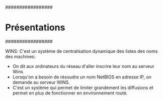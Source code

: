 #################
# Présentations #
#################

WINS:
C'est un système de centralisation dynamique des listes des noms des machines: 
 - On dit aux ordinateurs du réseau d'aller inscrire leur nom au serveur Wins
 - Lorsqu'on a besoin de résoudre un nom NetBIOS en adresse IP, on demande au serveur WINS.
 - C'est un système qui permet de limiter grandement les diffusions et permet en plus de fonctionner en environnement routé.
